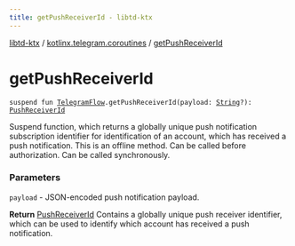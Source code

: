 ```yaml
---
title: getPushReceiverId - libtd-ktx
---
```


[libtd-ktx](../index.html) / [kotlinx.telegram.coroutines](index.html) / [getPushReceiverId](./get-push-receiver-id.html)

# getPushReceiverId

`suspend fun `[`TelegramFlow`](../kotlinx.telegram.core/-telegram-flow/index.html)`.getPushReceiverId(payload: `[`String`](https://kotlinlang.org/api/latest/jvm/stdlib/kotlin/-string/index.html)`?): `[`PushReceiverId`](https://tdlibx.github.io/td/docs/org/drinkless/td/libcore/telegram/TdApi.PushReceiverId.html)

Suspend function, which returns a globally unique push notification subscription identifier for
identification of an account, which has received a push notification. This is an offline method. Can
be called before authorization. Can be called synchronously.

### Parameters

`payload` - JSON-encoded push notification payload.

**Return**
[PushReceiverId](https://tdlibx.github.io/td/docs/org/drinkless/td/libcore/telegram/TdApi.PushReceiverId.html) Contains a globally unique push receiver identifier, which can be used
to identify which account has received a push notification.

